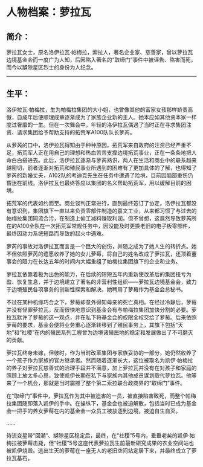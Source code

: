 # 人物档案：萝拉瓦

## 简介：

萝拉瓦女士，原名洛伊拉瓦·帕梅拉，索拉人，著名企业家、慈善家，曾以萝拉瓦边境基金会而一度广为人知，后因陷入著名的“取缔门”事件中被诬告、陷害而死，而今以罅隙星区烈士的身份为人纪念。

---

## 生平：

洛伊拉瓦·帕梅拉，生为帕梅拉集团的大小姐，也曾像其他的富家女孩那样娇贵高傲，自成年后便顺理成章逐渐成为了家族企业新的主人。她本应如其他资本家一样度过奢靡的一生。但在一次舞会中，年轻的洛伊拉瓦偶遇了当时正在寻求集团注资、请求集团给予帮助支持的拓荒军A100队队长萝芮。

从萝芮的口中，洛伊拉瓦得知由于种种原因，拓荒军来自政府的注资已经严重不足，拓荒军人正在用自己的理想和热血苦苦支撑边境拓荒事业，正在一条条地把人命白白搭进去。此后，洛伊拉瓦逐渐与萝芮熟识，两人在生活和商业中的联系越来越密切，前者逐渐对拓荒和殖民事业所遇到的困难有了更加具体的了解，也得知了萝芮的新婚丈夫，A102队的考迪克先生在任务中遭遇了险境，目前因脑部重伤仍昏迷在前线。洛伊拉瓦也最终答应以集团的名义帮助拓荒军，用以缓解目前的困境。

拓荒军的代表如约而至。商业谈判正常进行，直到最终签订了协定，洛伊拉瓦都没有意识到，集团旗下一直以来负责零部件制造的嘉文工业，从来都习惯了与过去的帕梅拉集团同流合污，在制造上偷工减料赚取利润。但不曾想，这竟然导致萝芮所在的A100全队在一次拓荒军常规任务中，因没能及时更换老旧的电子板零部件，最终因动力系统短路而导致的起火中遇难。

萝芮的事故对洛伊拉瓦而言是一个巨大的创伤，并随之成为了她人生的转折点。她不但依照萝芮的遗愿收养了她的女儿萝莓，将自己的姓名改成了萝拉瓦，还顶着董事会的阻力在长达五年的时间内大幅重组了帕梅拉集团旗下的企业和业务。

萝拉瓦依靠着极为出色的能力，在后续的短短五年内重新使改革后的集团扭亏为盈、恢复生息，并于边境建立了著名的非营利性组织——萝拉瓦边境基金会，致力于边境殖民各项事务的创新性探索和解决。她聘用了萝莓作为基金会总秘书。

不过在某种机缘巧合之下，萝莓却意外得知母亲的死亡真相。在经过冷静后，萝莓并没有怪罪萝拉瓦，反而很快地意识到基金会有与帕梅拉集团加快分割的必要。萝拉瓦默许了萝莓的这一观点，并在私下将基金会的权限全权交给了萝莓。后来依照萝莓的要求，基金会便将业务重心逐渐转移到了殖民事务上，其旗下包括“天地”和“社稷”在内的殖民系列工程曾为边境诸殖民地的稳定和发展做出了不可磨灭的贡献。

萝拉瓦终身未嫁，但彼时，作为当时改革集团与家族妥协的一部分，她仍然收养了一个孩子作为家族的官方继承者。然而随着逐渐长大，这位被取名为凯伊·帕梅拉的养子对萝拉瓦慈善式的治理手段并不满意，加上萝拉瓦并没有在对孩子和家庭的照顾上放太多心思，致使凯伊长期在私下与家族内其他成员谋划取代萝拉瓦。他等来了一个机会，那就是当时震撼了整个第二索拉联合政商界的“取缔门”事件。

在“取缔门”事件中，萝拉瓦作为其中被迫害的一员，被直接陷害致死，而整个帕梅拉集团随即落入凯伊的手中。在操纵下，基金会也被迫解散，包括当时已成为基金会一把手的养女萝莓在内的基金会一众员工被放逐到边境，被迫自生自灭。

……

待流变星带“回潮”、罅隙星区稳定后，最终，在“社稷”5号内，垂垂老矣的凯伊·帕梅拉被萝莓击毙，但“社稷”5号这座代表萝拉瓦生前最新研究成果的农业空间站也被凯伊烧毁。逃出生天的萝莓在一座无人的老旧空间站定居下来，并最终成立了萝拉瓦基石。
